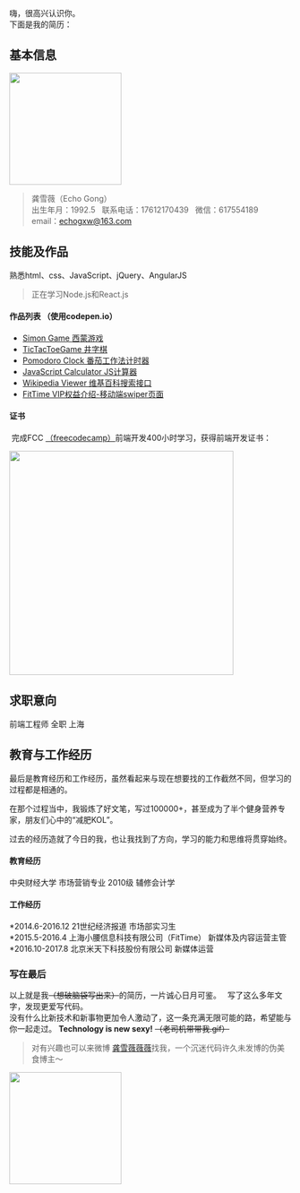 嗨，很高兴认识你。  
下面是我的简历：  
   
    
## 基本信息  
   
<img src="https://wx2.sinaimg.cn/mw1024/737d6b71gy1fk4qznvdhmj20qo0zk4qp.jpg" width="200px"/>   

> 龚雪薇（Echo Gong）  
> 出生年月：1992.5   
> 联系电话：17612170439   
> 微信：617554189   
> email：echogxw@163.com  
    
## 技能及作品   
    
熟悉html、css、JavaScript、jQuery、AngularJS
> 正在学习Node.js和React.js
   
#### 作品列表  （使用codepen.io）  
  
* [Simon Game 西蒙游戏](https://codepen.io/echogong/full/mxerYy/)
* [TicTacToeGame 井字棋](https://codepen.io/echogong/full/yKLRLZ/)
* [Pomodoro Clock 番茄工作法计时器](https://codepen.io/echogong/full/OQeEyG/)
* [JavaScript Calculator JS计算器](https://codepen.io/echogong/full/oEEyOz/)
* [Wikipedia Viewer 维基百科搜索接口](https://codepen.io/echogong/full/KZOVER/)
* [FitTime VIP权益介绍-移动端swiper页面](https://codepen.io/echogong/full/oqjPxd/)

#### 证书
  
  完成FCC [（freecodecamp）](https://www.freecodecamp.org/echolovecoding)前端开发400小时学习，获得前端开发证书：
    
<img src="https://i.imgur.com/ToFZKBd.jpg" width="400px">
     
## 求职意向
   
前端工程师  全职  上海
   
  
   
## 教育与工作经历

最后是教育经历和工作经历，虽然看起来与现在想要找的工作截然不同，但学习的过程都是相通的。  
   
在那个过程当中，我锻炼了好文笔，写过100000+，甚至成为了半个健身营养专家，朋友们心中的“减肥KOL”。 
   
过去的经历造就了今日的我，也让我找到了方向，学习的能力和思维将贯穿始终。
   
#### 教育经历
中央财经大学 市场营销专业 2010级 辅修会计学
   
#### 工作经历
*2014.6-2016.12 21世纪经济报道 市场部实习生  
*2015.5-2016.4 上海小腰信息科技有限公司（FitTime） 新媒体及内容运营主管  
*2016.10-2017.8 北京米天下科技股份有限公司 新媒体运营
    
     
### 写在最后
   
以上就是我<del>（想破脑袋写出来）</del>的简历，一片诚心日月可鉴。   
写了这么多年文字，发现更爱写代码。   
没有什么比新技术和新事物更加令人激动了，这一条充满无限可能的路，希望能与你一起走过。
**Technology is new sexy!**
<del>（老司机带带我.gif）</del>
> 对有兴趣也可以来微博 [龚雪薇薇薇](https://weibo.com/cheriecccccyuki/profile?rightmod=1&wvr=6&mod=personinfo)找我，一个沉迷代码许久未发博的伪美食博主～
<img src="https://wx1.sinaimg.cn/mw1024/737d6b71ly1fm8keodvhrj20k00k0ab9.jpg" width="200px">
